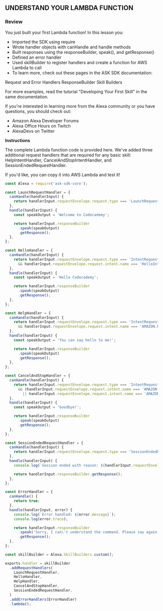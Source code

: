 ## UNDERSTAND YOUR LAMBDA FUNCTION

### Review
You just built your first Lambda function! In this lesson you:

* Imported the SDK using require
* Wrote handler objects with canHandle and handle methods
* Built responses using the responseBuilder, speak(), and getResponse()
* Defined an error handler
* Used skillBuilder to register handlers and create a function for AWS Lambda to call
* To learn more, check out these pages in the ASK SDK documentation:

Request and Error Handlers
ResponseBuilder
Skill Builders

For more examples, read the tutorial "Developing Your First Skill" in the same documentation.

If you're interested in learning more from the Alexa community or you have questions, you should check out:

* Amazon Alexa Developer Forums
* Alexa Office Hours on Twitch
* AlexaDevs on Twitter

**Instructions**

The complete Lambda function code is provided here. We've added three additional request handlers that are required for any basic skill: HelpIntentHandler, CancelAndStopIntentHandler, and SessionEndedRequestHandler.

If you'd like, you can copy it into AWS Lambda and test it!

```js
const Alexa = require('ask-sdk-core');

const LaunchRequestHandler = {
  canHandle(handlerInput) {
    return handlerInput.requestEnvelope.request.type === 'LaunchRequest';
  },
  handle(handlerInput) {
    const speakOutput = 'Welcome to Codecademy';

    return handlerInput.responseBuilder
      .speak(speakOutput)
      .getResponse();
  },
};

const HelloHandler = {
  canHandle(handlerInput) {
    return handlerInput.requestEnvelope.request.type === 'IntentRequest'
      && handlerInput.requestEnvelope.request.intent.name === 'HelloIntent';
  },
  handle(handlerInput) {
    const speakOutput = 'Hello Codecademy';

    return handlerInput.responseBuilder
      .speak(speakOutput)
      .getResponse();
  },
};

const HelpHandler = {
  canHandle(handlerInput) {
    return handlerInput.requestEnvelope.request.type === 'IntentRequest'
      && handlerInput.requestEnvelope.request.intent.name === 'AMAZON.HelpIntent';
  },
  handle(handlerInput) {
    const speakOutput = 'You can say hello to me!';

    return handlerInput.responseBuilder
      .speak(speakOutput)
      .getResponse();
  },
};

const CancelAndStopHandler = {
  canHandle(handlerInput) {
    return handlerInput.requestEnvelope.request.type === 'IntentRequest'
      && (handlerInput.requestEnvelope.request.intent.name === 'AMAZON.CancelIntent'
        || handlerInput.requestEnvelope.request.intent.name === 'AMAZON.StopIntent');
  },
  handle(handlerInput) {
    const speakOutput = 'Goodbye!';

    return handlerInput.responseBuilder
      .speak(speakOutput)
      .getResponse();
  },
};

const SessionEndedRequestHandler = {
  canHandle(handlerInput) {
    return handlerInput.requestEnvelope.request.type === 'SessionEndedRequest';
  },
  handle(handlerInput) {
    console.log(`Session ended with reason: ${handlerInput.requestEnvelope.request.reason}`);

    return handlerInput.responseBuilder.getResponse();
  },
};

const ErrorHandler = {
  canHandle() {
    return true;
  },
  handle(handlerInput, error) {
    console.log(`Error handled: ${error.message}`);
    console.log(error.trace);

    return handlerInput.responseBuilder
      .speak('Sorry, I can\'t understand the command. Please say again.')
      .getResponse();
  },
};

const skillBuilder = Alexa.SkillBuilders.custom();

exports.handler = skillBuilder
  .addRequestHandlers(
    LaunchRequestHandler,
    HelloHandler,
    HelpHandler,
    CancelAndStopHandler,
    SessionEndedRequestHandler,
  )
  .addErrorHandlers(ErrorHandler)
  .lambda();
```
